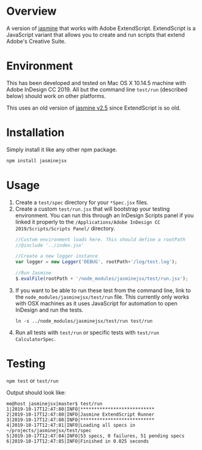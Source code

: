 # Overview

A version of [jasmine](https://jasmine.github.io) that works with Adobe ExtendScript.  ExtendScript is a JavaScript variant that allows you to create and run scripts that extend Adobe's Creative Suite.

# Environment

This has been developed and tested on Mac OS X 10.14.5 machine with Adobe InDesign CC 2019. All but the command line `test/run` (described below) should work on other platforms.

This uses an old version of [jasmine v2.5](https://jasmine.github.io/2.5/introduction) since ExtendScript is so old.

# Installation

Simply install it like any other npm package.

```sh
npm install jasminejsx
```

# Usage

1. Create a `test/spec` directory for your `*Spec.jsx` files.
1. Create a custom `test/run.jsx` that will bootstrap your testing environment. You can run this through an InDesign Scripts panel if you linked it properly to the `/Applications/Adobe InDesign CC 2019/Scripts/Scripts Panel/` directory.
    ```js
    //Custom environment loads here. This should define a rootPath
    //@include '../index.jsx'
    
    //Create a new logger instance
    var logger = new Logger('DEBUG', rootPath+'/log/test.log');
    
    //Run Jasmine
    $.evalFile(rootPath + '/node_modules/jasminejsx/test/run.jsx');
    ```
1. If you want to be able to run these test from the command line, link to the `node_modules/jasminejsx/test/run` file. This currently only works with OSX machines as it uses JavaScript for automation to open InDesign and run the tests.
    ```
    ln -s ../node_modules/jasminejsx/test/run test/run
    ```
1. Run all tests with `test/run` or specific tests with `test/run CalculatorSpec`.

# Testing

`npm test` or `test/run`

Output should look like:

```
me@host jasminejsx|master$ test/run
1|2019-10-17T12:47:80|INFO|***************************
2|2019-10-17T12:47:80|INFO|Jasmine ExtendScript Runner
3|2019-10-17T12:47:80|INFO|***************************
4|2019-10-17T12:47:81|INFO|Loading all specs in ~/projects/jasminejsx/test/spec
5|2019-10-17T12:47:84|INFO|53 specs, 0 failures, 51 pending specs
6|2019-10-17T12:47:85|INFO|Finished in 0.025 seconds
```
